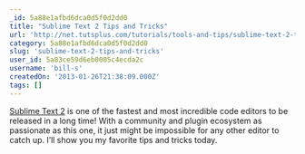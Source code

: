 ```yaml
---
_id: 5a88e1afbd6dca0d5f0d2dd0
title: "Sublime Text 2 Tips and Tricks"
url: 'http://net.tutsplus.com/tutorials/tools-and-tips/sublime-text-2-tips-and-tricks/'
category: 5a88e1afbd6dca0d5f0d2dd0
slug: 'sublime-text-2-tips-and-tricks'
user_id: 5a83ce59d6eb0005c4ecda2c
username: 'bill-s'
createdOn: '2013-01-26T21:38:09.000Z'
tags: []
---
```


<a href="http://www.sublimetext.com/dev">Sublime Text 2</a> is one of the fastest and most incredible code editors to be released in a long time! With a community and plugin ecosystem as passionate as this one, it just might be impossible for any other editor to catch up. I’ll show you my favorite tips and tricks today.
